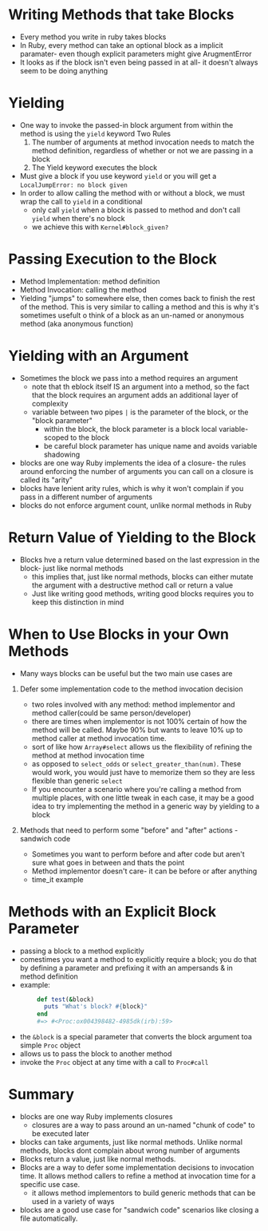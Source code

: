 # Writing Methods that take Blocks

- Every method you write in ruby takes blocks
- In Ruby, every method can take an optional block as a implicit paramater- even though explicit parameters might give ArugmentError
- It looks as if the block isn't even being passed in at all- it doesn't always seem to be doing anything

# Yielding
- One way to invoke the passed-in block argument from within the method is using the `yield` keyword
  Two Rules
  1. The number of arguments at method invocation needs to match the method definition, regardless of whether or not we are passing in a block
  2. The Yield keyword executes the block
- Must give a block if you use keyword `yield` or you will get a `LocalJumpError: no block given`
- In order to allow calling the method with or without a block, we must wrap the call to `yield` in a conditional
  - only call `yield` when a block is passed to method and don't call `yield` when there's no block
  - we achieve this with `Kernel#block_given?`

# Passing Execution to the Block
- Method Implementation: method definition
- Method Invocation: calling the method
- Yielding "jumps" to somewhere else, then comes back to finish the rest of the method.  This is very similar to calling a method
  and this is why it's sometimes usefult o think of a block as an un-named or anonymous method (aka anonymous function)

# Yielding with an Argument
- Sometimes the block we pass into a method requires an argument
  - note that th eblock itself IS an argument into a method, so the fact that the block requires an argument adds an additional layer of complexity
  - variable between two pipes `|` is the parameter of the block, or the "block parameter"
    - within the block, the block parameter is a block local variable- scoped to the block
    - be careful block parameter has unique name and avoids variable shadowing
- blocks are one way Ruby implements the idea of a closure- the rules around enforcing the number of arguments you can call on a closure is called its "arity"
- blocks have lenient arity rules, which is why it won't complain if you pass in a different number of arguments
- blocks do not enforce argument count, unlike normal methods in Ruby

# Return Value of Yielding to the Block
- Blocks hve a return value determined based on the last expression in the block- just like normal methods
  - this implies that, just like normal methods, blocks can either mutate the argument with a destructive method call or return a value
  - Just like writing good methods, writing good blocks requires you to keep this distinction in mind

# When to Use Blocks in your Own Methods
- Many ways blocks can be useful but the two main use cases are
1. Defer some implementation code to the method invocation decision
    - two roles involved with any method: method implementor and method caller(could be same person/developer)
    - there are times when implementor is not 100% certain of how the method will be called.  Maybe 90% but wants to leave 10% up to method caller at method
    invocation time.
    - sort of like how `Array#select` allows us the flexibility of refining the method at method invocation time
    - as opposed to `select_odds` or `select_greater_than(num)`. These would work, you would just have to memorize them so they are less flexible than generic `select`
    - If you encounter a scenario where you're calling a method from multiple places, with one little tweak in each case, it may be a good idea
    to try implementing the method in a generic way by yielding to a block

2. Methods that need to perform some "before" and "after" actions - sandwich code
    - Sometimes you want to perform before and after code but aren't sure what goes in between and thats the point
   - Method implementor doesn't care- it can be before or after anything
    - time_it example

# Methods with an Explicit Block Parameter
- passing a block to a method explicitly
- comestimes you want a method to explicitly require a block; you do that by defining a parameter and prefixing it with an ampersands & in method definition
- example:   
```ruby
        def test(&block)
          puts "What's block? #{block}"
        end
        #=> #<Proc:ox004398482-4985dk(irb):59>
```
- the `&block` is a special parameter that converts the block argument toa simple `Proc` object
- allows us to pass the block to another method
- invoke the `Proc` object at any time with a call to `Proc#call`

# Summary
- blocks are one way Ruby implements closures
  - closures are a way to pass around an un-named "chunk of code" to be executed later
- blocks can take arguments, just like normal methods.  Unlike normal methods, blocks dont complain about wrong number of arguments
- Blocks return a value, just like normal methods.
- Blocks are a way to defer some implementation decisions to invocation time.  It allows method callers to refine a method at invocation time for a specific use case.
  - it allows method implementors to build generic methods that can be used in a variety of ways
- blocks are a good use case for "sandwich code" scenarios like closing a file automatically.